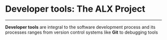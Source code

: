 # Developer tools: The ALX Project
---------------
__Developer tools__ are integral to the software development process 
and its processes ranges from version control systems like __Git__
to debugging tools
